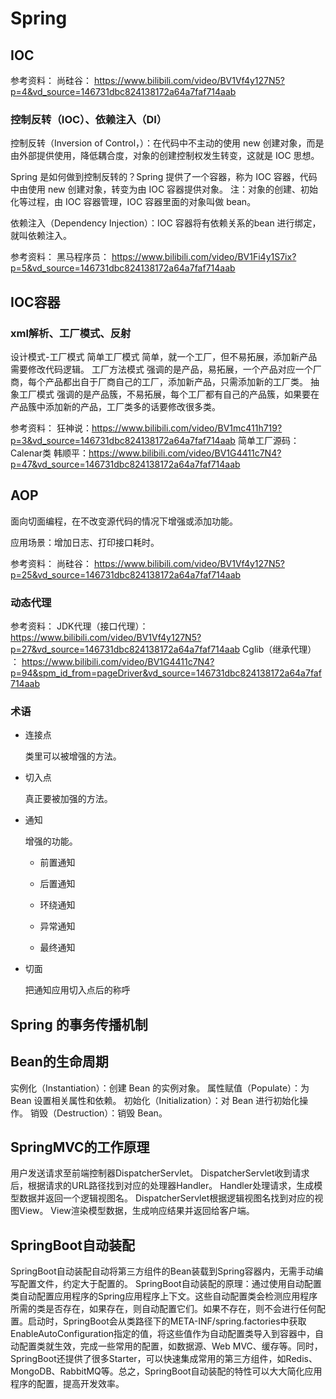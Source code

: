# Spring

## IOC



参考资料：
尚硅谷：
https://www.bilibili.com/video/BV1Vf4y127N5?p=4&vd_source=146731dbc824138172a64a7faf714aab

### 控制反转（IOC）、依赖注入（DI）

控制反转（Inversion of Control，）：在代码中不主动的使用 new 创建对象，而是由外部提供使用，降低耦合度，对象的创建控制权发生转变，这就是 IOC 思想。

Spring 是如何做到控制反转的？Spring 提供了一个容器，称为 IOC 容器，代码中由使用 new 创建对象，转变为由 IOC 容器提供对象。
注：对象的创建、初始化等过程，由 IOC 容器管理，IOC 容器里面的对象叫做 bean。

依赖注入（Dependency Injection）：IOC 容器将有依赖关系的bean 进行绑定，就叫依赖注入。

参考资料：
黑马程序员：
https://www.bilibili.com/video/BV1Fi4y1S7ix?p=5&vd_source=146731dbc824138172a64a7faf714aab

## IOC容器

### xml解析、工厂模式、反射

设计模式-工厂模式
简单工厂模式
简单，就一个工厂，但不易拓展，添加新产品需要修改代码逻辑。
工厂方法模式
强调的是产品，易拓展，一个产品对应一个厂商，每个产品都出自于厂商自己的工厂，添加新产品，只需添加新的工厂类。
抽象工厂模式
强调的是产品簇，不易拓展，每个工厂都有自己的产品簇，如果要在产品簇中添加新的产品，工厂类多的话要修改很多类。

参考资料：
狂神说：https://www.bilibili.com/video/BV1mc411h719?p=3&vd_source=146731dbc824138172a64a7faf714aab
简单工厂源码：Calenar类
韩顺平：https://www.bilibili.com/video/BV1G4411c7N4?p=47&vd_source=146731dbc824138172a64a7faf714aab

## AOP

面向切面编程，在不改变源代码的情况下增强或添加功能。

应用场景：增加日志、打印接口耗时。

参考资料：
尚硅谷：
https://www.bilibili.com/video/BV1Vf4y127N5?p=25&vd_source=146731dbc824138172a64a7faf714aab

### 动态代理


参考资料：
JDK代理（接口代理）：
https://www.bilibili.com/video/BV1Vf4y127N5?p=27&vd_source=146731dbc824138172a64a7faf714aab
Cglib（继承代理） ：
https://www.bilibili.com/video/BV1G4411c7N4?p=94&spm_id_from=pageDriver&vd_source=146731dbc824138172a64a7faf714aab

### 术语

- 连接点

  类里可以被增强的方法。
  
- 切入点

  真正要被加强的方法。
  
- 通知

  增强的功能。
  
	- 前置通知

	- 后置通知

	- 环绕通知

	- 异常通知

	- 最终通知

- 切面

  把通知应用切入点后的称呼
  
## Spring 的事务传播机制

## Bean的生命周期

实例化（Instantiation）：创建 Bean 的实例对象。
属性赋值（Populate）：为 Bean 设置相关属性和依赖。
初始化（Initialization）：对 Bean 进行初始化操作。
销毁（Destruction）：销毁 Bean。

## SpringMVC的工作原理

用户发送请求至前端控制器DispatcherServlet。
DispatcherServlet收到请求后，根据请求的URL路径找到对应的处理器Handler。
Handler处理请求，生成模型数据并返回一个逻辑视图名。
DispatcherServlet根据逻辑视图名找到对应的视图View。
View渲染模型数据，生成响应结果并返回给客户端。

## SpringBoot自动装配

SpringBoot自动装配自动将第三方组件的Bean装载到Spring容器内，无需手动编写配置文件，约定大于配置的。
SpringBoot自动装配的原理：通过使用自动配置类自动配置应用程序的Spring应用程序上下文。这些自动配置类会检测应用程序所需的类是否存在，如果存在，则自动配置它们。如果不存在，则不会进行任何配置。启动时，SpringBoot会从类路径下的META-INF/spring.factories中获取EnableAutoConfiguration指定的值，将这些值作为自动配置类导入到容器中，自动配置类就生效，完成一些常用的配置，如数据源、Web MVC、缓存等。同时，SpringBoot还提供了很多Starter，可以快速集成常用的第三方组件，如Redis、MongoDB、RabbitMQ等。总之，SpringBoot自动装配的特性可以大大简化应用程序的配置，提高开发效率。

